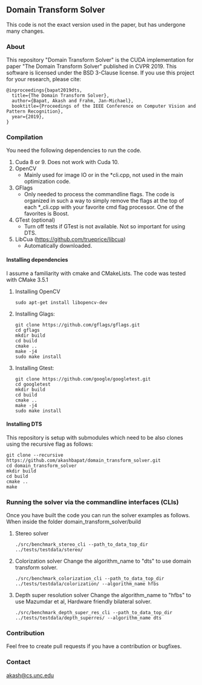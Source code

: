 ## Domain Transform Solver
This code is not the exact version used in the paper, but has undergone many changes.
### About
This repository "Domain Transform Solver" is the CUDA implementation for paper "The Domain Transform Solver" published in CVPR 2019. This software is licensed under the BSD 3-Clause license.
If you use this project for your research, please cite:

    @inproceedings{bapat2019dts,
      title={The Domain Transform Solver},
      author={Bapat, Akash and Frahm, Jan-Michael},
      booktitle={Proceedings of the IEEE Conference on Computer Vision and Pattern Recognition},
      year={2019},
    }

### Compilation
You need the following dependencies to run the code.

1. Cuda 8 or 9. Does not work with Cuda 10. 
2. OpenCV
    - Mainly used for image IO or in the *cli.cpp, not used in the main optimization code.
3. GFlags
    - Only needed to process the commandline flags. The code is organized in such a way to simply remove the flags at the top of each *_cli.cpp with your favorite cmd flag processor. One of the favorites is Boost.
4. GTest (optional)
    - Turn off tests if GTest is not available. Not so important for using DTS.
5. LibCua (https://github.com/trueprice/libcua)
    - Automatically downloaded.

#### Installing dependencies 
I assume a familiarity with cmake and CMakeLists. The code was tested with CMake 3.5.1
1. Installing OpenCV
   ```
   sudo apt-get install libopencv-dev
   ```
   
2. Installing Glags:
   ```
   git clone https://github.com/gflags/gflags.git
   cd gflags
   mkdir build 
   cd build
   cmake ..
   make -j4
   sudo make install
   ```
   
3. Installing Gtest:
   ```
   git clone https://github.com/google/googletest.git
   cd googletest
   mkdir build 
   cd build
   cmake ..
   make -j4
   sudo make install
   ```
#### Installing DTS
This repository is setup with submodules which need to be also clones using the recursive flag as follows:
   ```
   git clone --recursive https://github.com/akashbapat/domain_transform_solver.git
   cd domain_transform_solver
   mkdir build
   cd build
   cmake ..
   make
   ```
   
### Running the solver via the commandline interfaces (CLIs)
Once you have built the code you can run the solver examples as follows. When inside the folder domain_transform_solver/build
1. Stereo solver
   ```
   ./src/benchmark_stereo_cli --path_to_data_top_dir ../tests/testdata/stereo/
   ```
2. Colorization solver
 Change the algorithm_name to "dts" to use  domain transform solver.
   ```
   ./src/benchmark_colorization_cli --path_to_data_top_dir ../tests/testdata/colorization/ --algorithm_name hfbs
   ```
   
3. Depth super resolution solver
Change the algorithm_name to "hfbs" to use Mazumdar et al, Hardware friendly bilateral solver.
   ```
   ./src/benchmark_depth_super_res_cli --path_to_data_top_dir ../tests/testdata/depth_superres/ --algorithm_name dts
   ```
### Contribution
Feel free to create pull requests if you have a contribution or bugfixes.

### Contact
akash@cs.unc.edu
